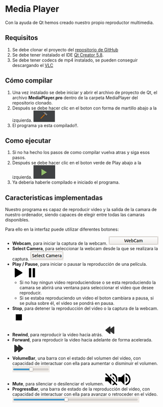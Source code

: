 # Media Player

Con la ayuda de Qt hemos creado nuestro propio reproductor multimedia.

## Requisitos

 1. Se debe clonar el proyecto del [repositorio de GitHub](https://github.com/alu0100891812/soa-media-player-alu0100891812.git)
 2. Se debe tener instalado el IDE [Qt Creator 5.8](https://www.qt.io/download-open-source/).
 3. Se debe tener codecs de mp4 instalado, se pueden conseguir descargando el [VLC](https://www.videolan.org/vlc/#download)

## Cómo compilar
 
 1. Una vez instalado se debe iniciar y abrir el archivo de proyecto de Qt, el archivo **MediaPlayer.pro** dentro de la carpeta MediaPlayer del repositorio clonado.
 2. Después se debe hacer clic en el boton con forma de martillo abajo a la izquierda. ![Boton Build](./Imagenes/BotonBuild.png)
 3. El programa ya esta compilado!!.
 
## Como ejecutar

 1. Si no ha hecho los pasos de como compilar vuelva atras y siga esos pasos. 
 2. Después se debe hacer clic en el boton verde de Play abajo a la izquierda. ![Boton Play](./Imagenes/BotonPlay.png)
 3. Ya deberia haberle compilado e iniciado el programa.

## Caracteristicas implementadas

Nuestro programa es capaz de reproducir video y la salida de la camara de nuestro ordenador, siendo capaces de elegir entre todas las camaras disponibles.

Para ello en la interfaz puede utilizar diferentes botones:

 * **Webcam**, para iniciar la captura de la webcam. ![Boton Webcam](./Imagenes/Webcam.png)
 * **Select Camera**, para seleccionar la webcam desde la que se realizara la captura. ![Boton Select Camera](./Imagenes/SelectCamera.png)
 * **Play / Pause**, para iniciar o pausar la reproducción de una película. ![Boton Play](./Imagenes/play.png) ![Boton Pause](./Imagenes/pause.png)
   * Si no hay ningun video reproduciendose o se esta reproduciendo la camara se abrirá una ventana para seleccionar el video que desee reproducir.
   * Si se estaba reproduciendo un video el boton cambiara a pausa, si se pulsa sobre él, el video se pondrá en pausa.
 * **Stop**, para detener la reproducción del video o la captura de la webcam. ![Boton Stop](./Imagenes/stop.png)
 * **Rewind**, para reproducir la video hacia atrás. ![Boton Rewind](./Imagenes/rewind.png)
 * **Forward**, para reproducir la video hacia adelante de forma acelerada. ![Boton Forward](./Imagenes/forward.png)
 * **VolumeBar**, una barra con el estado del volumen del video, con capacidad de interactuar con ella para aumentar o disminuir el volumen. ![Volume Bar](./Imagenes/VolumeBar.png)
 * **Mute**, para silenciar o desilenciar el volumen. ![Boton Mute](./Imagenes/mute.png) ![Boton Unmute](./Imagenes/unmute.png)
 * **ProgressBar**, una barra de estado de la reproducción del video, con capacidad de interactuar con ella para avanzar o retroceder en el video. ![Progress Bar](./Imagenes/ProgressBar.png)
